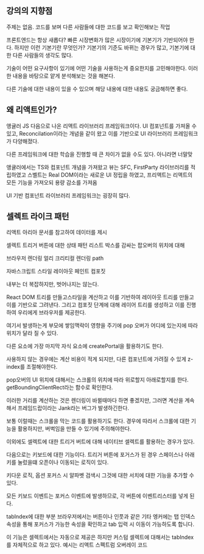## 강의의 지향점
주제는 없음. 코드를 보며 다른 사람들에 대한 코드를 보고 확인해보는 작업


프론트엔드는 항상 새롭다?
빠른 시장변화가 많은 시장이기에 기본기가 기반되어야 한다.
하지만 이런 기본기란 무엇인가? 기본기의 기준도 바뀌는 경우가 많고, 기본기에 대한 다른 사람들의 생각도 많다.

기술이 어떤 요구사항이 있기에 어떤 기술을 사용하는게 중요한지를 고민해야한다.
이러한 내용을 바탕으로 얕게 분석해보는 것을 해본다.

다른 기술에 대한 내용이 있을 수 있으며 해당 내용에 대한 내용도 궁금해하면 좋다.

## 왜 리액트인가?
앵귤러 JS 다음으로 나온 리액트 라이브러리 프레임워크이다.
UI 컴포넌트를 가져올 수 있고, Reconcilation이라는 개념을 같이 왔고
이를 기반으로 UI 라이브러리 프레임워크가 다양해졌다.

다른 프레임워크에 대한 학습을 진행할 때 큰 차이가 없을 수도 있다. 아니라면 너말맞

앵귤러에서는 TS와 컴포넌트 개념을 가져왔고
뷰는 SFC, FirstParty 라이브러리를 적립하였고
스벨트는 Real DOM이라는 새로운 UI 정립을 하였고,
프리액트는 리액트의 모든 기능을 가져오되 용량 감소를 가져옴

UI 기반 컴포넌트 라이브러리 프레임워크는 굉장히 많다.


## 셀렉트 라이크 패턴
리액트 아리아 문서를 참고하여 데이터를 제시

셀렉트 트리거 버튼에 대한 상태 패턴
리스트 박스를 감싸는 팝오버의 위치에 대해 

브라우저 렌더링 얼리
크리티컬 렌더링 path

자바스크립트 스타일 레이아웃 페인트 컴포짓

내부는 더 복잡하지만, 벗어나지는 않는다.

React DOM 트리를 만들고스타일을 계산하고 이를 기반하여 레이아웃 트리를 만들고 이를 기반으로 그려낸다.
그리고 컴포짓 단계에 대해 레이어 트리를 생성하고 이를 진행하여 우리에게 브라우저를 제공한다.

여기서 발생하는게 부모에 쌓임맥락이 영향을 주기에 pop 오버가 어디에 있는지에 따라 위치가 달라 질 수 있다.

다른 요소에 가장 마지막 자식 요소에 createPortal을 활용하기도 한다.

사용하지 않는 경우에는 계산 비용이 적게 되지만, 다른 컴포넌트에 가려질 수 있게 z-index를 조절해야한다.

pop오버의 UI 위치에 대해서는 스크롤의 위치에 따라 위로할지 아래로할지를 한다. getBoundingClientRect라는 함수로 확인한다.

이러한 거리를 계산하는 것은 렌더링이 바뀔때마다 하면 좋겠지만, 그러면 계산을 계속해서 프레임드랍이라는 Jank라는 버그가 발생하긴한다.

보통 이럴때는 스크롤을 막는 코드를 활용하기도 한다.
경우에 따라서 스크롤에 대한 기능을 활용하지만, 버벅임을 만들 수 있기에 주의해야한다.

이외에도 셀렉트에 대한 트리거 버트에 대해 네이티브 셀렉트를 활용하는 경우가 있다.

다음으로는 키보드에 대한 기능이다.
트리거 버튼에 포거스가 된 경우
스페이스나 아래키를 눌렀을떄 오픈이나 이동되는 로직이 있다.

키다운 로직, 옵션 포커스 시 알파벳 검색시 그것에 대한 서치에 대한 기능을 추가할 수 있다.

모든 키보드 이벤트는 포커스 이벤트에 발생하므로, 각 버튼에 이벤트리스터를 넣게 된다.

tabIndex에 대한 부분
브라우저에서는 버튼이나 인풋과 같은 기타 엥커에는 탭 인덱스 속성을 통해 포커스가 가능한 속성을 확인하고 tab 입력 시 이동이 가능하도록 합니다.

이 기능은 셀렉트에서는 자동으로 제공은 하지만 커스텀 셀렉트에 대해서는 tabIndex를 자체적으로 하고 있다.
예시는 리액트 스펙트럼 오버레이 코드











